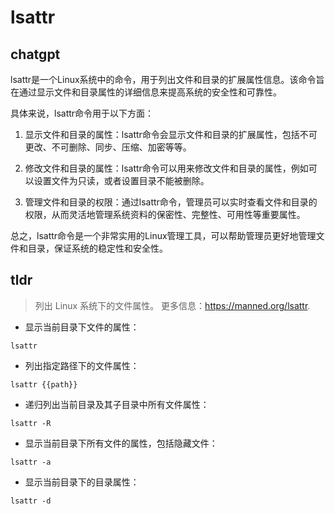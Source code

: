 # lsattr 
## chatgpt 
lsattr是一个Linux系统中的命令，用于列出文件和目录的扩展属性信息。该命令旨在通过显示文件和目录属性的详细信息来提高系统的安全性和可靠性。

具体来说，lsattr命令用于以下方面：

1. 显示文件和目录的属性：lsattr命令会显示文件和目录的扩展属性，包括不可更改、不可删除、同步、压缩、加密等等。

2. 修改文件和目录的属性：lsattr命令可以用来修改文件和目录的属性，例如可以设置文件为只读，或者设置目录不能被删除。

3. 管理文件和目录的权限：通过lsattr命令，管理员可以实时查看文件和目录的权限，从而灵活地管理系统资料的保密性、完整性、可用性等重要属性。

总之，lsattr命令是一个非常实用的Linux管理工具，可以帮助管理员更好地管理文件和目录，保证系统的稳定性和安全性。 

## tldr 
 
> 列出 Linux 系统下的文件属性。
> 更多信息：<https://manned.org/lsattr>.

- 显示当前目录下文件的属性：

`lsattr`

- 列出指定路径下的文件属性：

`lsattr {{path}}`

- 递归列出当前目录及其子目录中所有文件属性：

`lsattr -R`

- 显示当前目录下所有文件的属性，包括隐藏文件：

`lsattr -a`

- 显示当前目录下的目录属性：

`lsattr -d`
